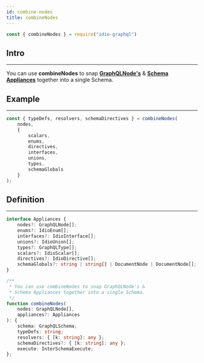```yaml
---
id: combine-nodes
title: combineNodes
---
```


```javascript 
const { combineNodes } = require("idio-graphql")
```

## Intro

---

You can use **combineNodes** to snap [**GraphQLNode's**](graphql-node) & [**Schema Appliances**](schema-appliances) together into a single Schema.

## Example

---

```javascript 
const { typeDefs, resolvers, schemaDirectives } = combineNodes(
    nodes,
    {
        scalars,
        enums,
        directives,
        interfaces,
        unions,
        types,
        schemaGlobals
    }
);
```

## Definition

---

```typescript
interface Appliances {
    nodes?: GraphQLNode[];
    enums?: IdioEnum[];
    interfaces?: IdioInterface[];
    unions?: IdioUnion[];
    types?: GraphQLType[];
    scalars?: IdioScalar[];
    directives?: IdioDirective[];
    schemaGlobals?: string | string[] | DocumentNode | DocumentNode[];
}

/**
 * You can use combineNodes to snap GraphQLNode's &
 * Schema Appliances together into a single Schema.
 */
function combineNodes(
    nodes: GraphQLNode[],
    appliances?: Appliances
): {
    schema: GraphQLSchema;
    typeDefs: string;
    resolvers: { [k: string]: any };
    schemaDirectives?: { [k: string]: any };
    execute: InterSchemaExecute;
};
```
